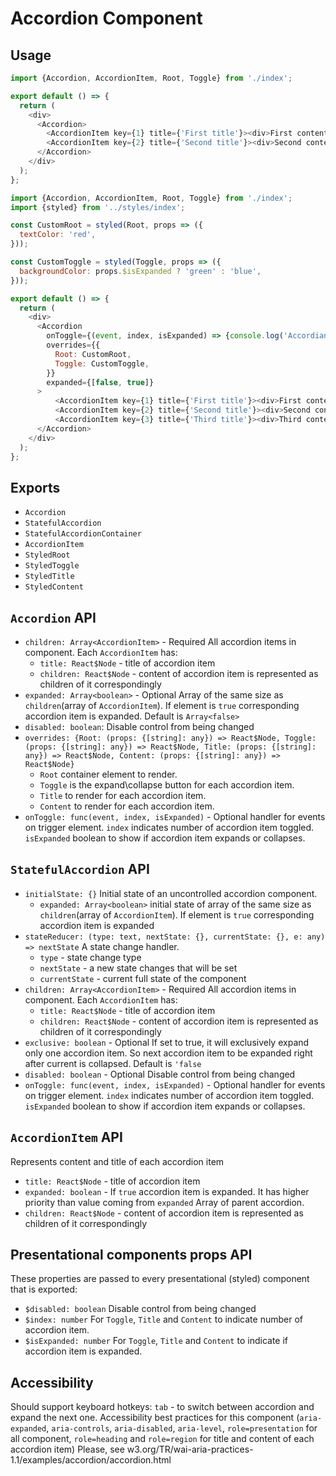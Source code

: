 # Accordion Component

## Usage

```js
import {Accordion, AccordionItem, Root, Toggle} from './index';

export default () => {
  return (
    <div>
      <Accordion>
        <AccordionItem key={1} title={'First title'}><div>First content</div></AccordionItem>
        <AccordionItem key={2} title={'Second title'}><div>Second content</div></AccordionItem>
      </Accordion>
    </div>
  );
};
````

```js
import {Accordion, AccordionItem, Root, Toggle} from './index';
import {styled} from '../styles/index';

const CustomRoot = styled(Root, props => ({
  textColor: 'red',
}));

const CustomToggle = styled(Toggle, props => ({
  backgroundColor: props.$isExpanded ? 'green' : 'blue',
}));

export default () => {
  return (
    <div>
      <Accordion
        onToggle={(event, index, isExpanded) => {console.log('Accordian ' + index + ' is ' + (isExpanded ? 'expanded' : 'collapsed') )}}
        overrides={{
          Root: CustomRoot,
          Toggle: CustomToggle,
        }}
        expanded={[false, true]}
      >
          <AccordionItem key={1} title={'First title'}><div>First content</div></AccordionItem>
          <AccordionItem key={2} title={'Second title'}><div>Second content</div></AccordionItem>
          <AccordionItem key={3} title={'Third title'}><div>Third content</div></AccordionItem>
      </Accordion>
    </div>
  );
};
```

## Exports

* `Accordion`
* `StatefulAccordion`
* `StatefulAccordionContainer`
* `AccordionItem`
* `StyledRoot`
* `StyledToggle`
* `StyledTitle`
* `StyledContent`

## `Accordion` API

* `children: Array<AccordionItem>` - Required
  All accordion items in component. Each `AccordionItem` has:
  * `title: React$Node` - title of accordion item
  * `children: React$Node` - content of accordion item is represented as children of it correspondingly
* `expanded: Array<boolean>` - Optional
  Array of the same size as `children`(array of `AccordionItem`). If element is `true` corresponding accordion item is expanded. Default is `Array<false>`
* `disabled: boolean`:
  Disable control from being changed  
* `overrides: {Root: (props: {[string]: any}) => React$Node, Toggle: (props: {[string]: any}) => React$Node, Title: (props: {[string]: any}) => React$Node, Content: (props: {[string]: any}) => React$Node}`
  * `Root` container element to render.
  * `Toggle` is the expand\collapse button for each accordion item.
  * `Title` to render for each accordion item.
  * `Content` to render for each accordion item.
* `onToggle: func(event, index, isExpanded)` - Optional
  handler for events on trigger element. `index` indicates number of accordion item toggled. `isExpanded` boolean to show if accordion item expands or collapses.

## `StatefulAccordion` API

* `initialState: {}`
  Initial state of an uncontrolled accordion component.
  * `expanded: Array<boolean>` initial state of array of the same size as `children`(array of `AccordionItem`). If element is `true` corresponding accordion item is expanded
* `stateReducer: (type: text, nextState: {}, currentState: {}, e: any) => nextState`
  A state change handler.
  * `type` - state change type
  * `nextState` - a new state changes that will be set
  * `currentState` - current full state of the component
* `children: Array<AccordionItem>` - Required
  All accordion items in component. Each `AccordionItem` has:
  * `title: React$Node` - title of accordion item
  * `children: React$Node` - content of accordion item is represented as children of it correspondingly
* `exclusive: boolean` - Optional
  If set to true, it will exclusively expand only one accordion item. So next accordion item to be expanded right after current is collapsed. Default is `'false`  
* `disabled: boolean` - Optional
  Disable control from being changed
* `onToggle: func(event, index, isExpanded)` - Optional
  handler for events on trigger element. `index` indicates number of accordion item toggled. `isExpanded` boolean to show if accordion item expands or collapses.

## `AccordionItem` API

Represents content and title of each accordion item

* `title: React$Node` - title of accordion item
* `expanded: boolean` - If `true` accordion item is expanded. It has higher priority than value coming from `expanded` Array of parent accordion.
* `children: React$Node` - content of accordion item is represented as children of it correspondingly

## Presentational components props API

These properties are passed to every presentational (styled) component that is exported:

* `$disabled: boolean`
  Disable control from being changed
* `$index: number`
  For `Toggle`, `Title` and `Content` to indicate number of accordion item.
* `$isExpanded: number`
  For `Toggle`, `Title` and `Content` to indicate if accordion item is expanded.  

## Accessibility

Should support keyboard hotkeys: `tab` - to switch between accordion and expand the next one.
Accessibility best practices for this component (`aria-expanded`, `aria-controls`, `aria-disabled`, `aria-level`, `role=presentation` for all component, `role=heading` and `role=region` for title and content of each accordion item)
Please, see w3.org/TR/wai-aria-practices-1.1/examples/accordion/accordion.html
